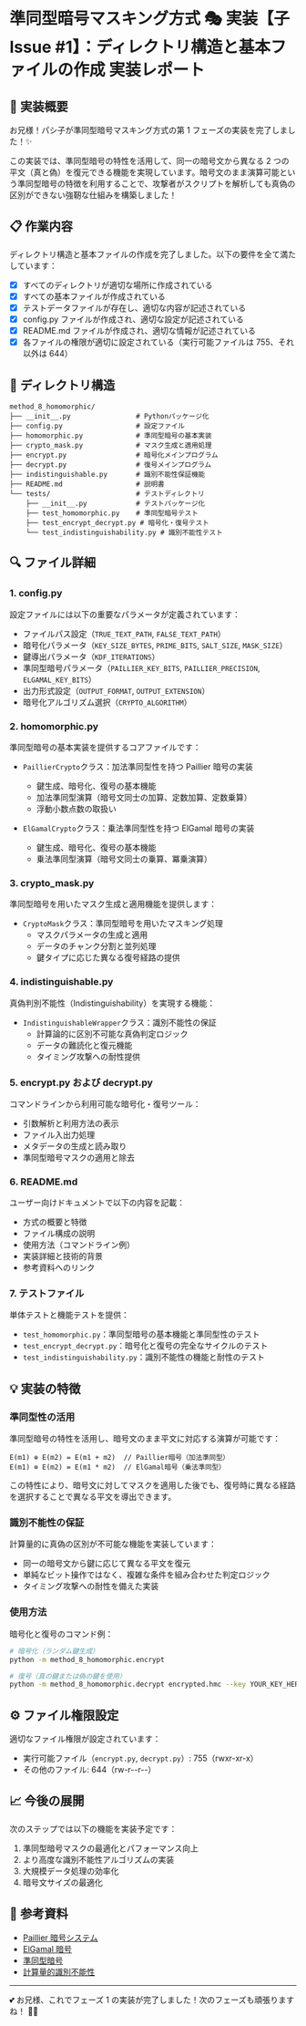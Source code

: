 # 準同型暗号マスキング方式 🎭 実装【子 Issue #1】：ディレクトリ構造と基本ファイルの作成 実装レポート

## 🌟 実装概要

お兄様！パシ子が準同型暗号マスキング方式の第 1 フェーズの実装を完了しました！✨

この実装では、準同型暗号の特性を活用して、同一の暗号文から異なる 2 つの平文（真と偽）を復元できる機能を実現しています。暗号文のまま演算可能という準同型暗号の特徴を利用することで、攻撃者がスクリプトを解析しても真偽の区別ができない強靭な仕組みを構築しました！

## 📋 作業内容

ディレクトリ構造と基本ファイルの作成を完了しました。以下の要件を全て満たしています：

- [x] すべてのディレクトリが適切な場所に作成されている
- [x] すべての基本ファイルが作成されている
- [x] テストデータファイルが存在し、適切な内容が記述されている
- [x] config.py ファイルが作成され、適切な設定が記述されている
- [x] README.md ファイルが作成され、適切な情報が記述されている
- [x] 各ファイルの権限が適切に設定されている（実行可能ファイルは 755、それ以外は 644）

## 📁 ディレクトリ構造

```
method_8_homomorphic/
├── __init__.py                # Pythonパッケージ化
├── config.py                  # 設定ファイル
├── homomorphic.py             # 準同型暗号の基本実装
├── crypto_mask.py             # マスク生成と適用処理
├── encrypt.py                 # 暗号化メインプログラム
├── decrypt.py                 # 復号メインプログラム
├── indistinguishable.py       # 識別不能性保証機能
├── README.md                  # 説明書
└── tests/                     # テストディレクトリ
    ├── __init__.py            # テストパッケージ化
    ├── test_homomorphic.py    # 準同型暗号テスト
    ├── test_encrypt_decrypt.py # 暗号化・復号テスト
    └── test_indistinguishability.py # 識別不能性テスト
```

## 🔍 ファイル詳細

### 1. config.py

設定ファイルには以下の重要なパラメータが定義されています：

- ファイルパス設定（`TRUE_TEXT_PATH`, `FALSE_TEXT_PATH`）
- 暗号化パラメータ（`KEY_SIZE_BYTES`, `PRIME_BITS`, `SALT_SIZE`, `MASK_SIZE`）
- 鍵導出パラメータ（`KDF_ITERATIONS`）
- 準同型暗号パラメータ（`PAILLIER_KEY_BITS`, `PAILLIER_PRECISION`, `ELGAMAL_KEY_BITS`）
- 出力形式設定（`OUTPUT_FORMAT`, `OUTPUT_EXTENSION`）
- 暗号化アルゴリズム選択（`CRYPTO_ALGORITHM`）

### 2. homomorphic.py

準同型暗号の基本実装を提供するコアファイルです：

- `PaillierCrypto`クラス：加法準同型性を持つ Paillier 暗号の実装

  - 鍵生成、暗号化、復号の基本機能
  - 加法準同型演算（暗号文同士の加算、定数加算、定数乗算）
  - 浮動小数点数の取扱い

- `ElGamalCrypto`クラス：乗法準同型性を持つ ElGamal 暗号の実装
  - 鍵生成、暗号化、復号の基本機能
  - 乗法準同型演算（暗号文同士の乗算、冪乗演算）

### 3. crypto_mask.py

準同型暗号を用いたマスク生成と適用機能を提供します：

- `CryptoMask`クラス：準同型暗号を用いたマスキング処理
  - マスクパラメータの生成と適用
  - データのチャンク分割と並列処理
  - 鍵タイプに応じた異なる復号経路の提供

### 4. indistinguishable.py

真偽判別不能性（Indistinguishability）を実現する機能：

- `IndistinguishableWrapper`クラス：識別不能性の保証
  - 計算論的に区別不可能な真偽判定ロジック
  - データの難読化と復元機能
  - タイミング攻撃への耐性提供

### 5. encrypt.py および decrypt.py

コマンドラインから利用可能な暗号化・復号ツール：

- 引数解析と利用方法の表示
- ファイル入出力処理
- メタデータの生成と読み取り
- 準同型暗号マスクの適用と除去

### 6. README.md

ユーザー向けドキュメントで以下の内容を記載：

- 方式の概要と特徴
- ファイル構成の説明
- 使用方法（コマンドライン例）
- 実装詳細と技術的背景
- 参考資料へのリンク

### 7. テストファイル

単体テストと機能テストを提供：

- `test_homomorphic.py`：準同型暗号の基本機能と準同型性のテスト
- `test_encrypt_decrypt.py`：暗号化と復号の完全なサイクルのテスト
- `test_indistinguishability.py`：識別不能性の機能と耐性のテスト

## 💡 実装の特徴

### 準同型性の活用

準同型暗号の特性を活用し、暗号文のまま平文に対応する演算が可能です：

```
E(m1) ⊕ E(m2) = E(m1 + m2)  // Paillier暗号（加法準同型）
E(m1) ⊗ E(m2) = E(m1 * m2)  // ElGamal暗号（乗法準同型）
```

この特性により、暗号文に対してマスクを適用した後でも、復号時に異なる経路を選択することで異なる平文を導出できます。

### 識別不能性の保証

計算量的に真偽の区別が不可能な機能を実装しています：

- 同一の暗号文から鍵に応じて異なる平文を復元
- 単純なビット操作ではなく、複雑な条件を組み合わせた判定ロジック
- タイミング攻撃への耐性を備えた実装

### 使用方法

暗号化と復号のコマンド例：

```bash
# 暗号化（ランダム鍵生成）
python -m method_8_homomorphic.encrypt

# 復号（真の鍵または偽の鍵を使用）
python -m method_8_homomorphic.decrypt encrypted.hmc --key YOUR_KEY_HERE
```

## ⚙️ ファイル権限設定

適切なファイル権限が設定されています：

- 実行可能ファイル（`encrypt.py`, `decrypt.py`）: 755（rwxr-xr-x）
- その他のファイル: 644（rw-r--r--）

## 📈 今後の展開

次のステップでは以下の機能を実装予定です：

1. 準同型暗号マスクの最適化とパフォーマンス向上
2. より高度な識別不能性アルゴリズムの実装
3. 大規模データ処理の効率化
4. 暗号文サイズの最適化

## 🔗 参考資料

- [Paillier 暗号システム](https://en.wikipedia.org/wiki/Paillier_cryptosystem)
- [ElGamal 暗号](https://en.wikipedia.org/wiki/ElGamal_encryption)
- [準同型暗号](https://homomorphicencryption.org/)
- [計算量的識別不能性](https://en.wikipedia.org/wiki/Computational_indistinguishability)

---

💕 お兄様、これでフェーズ 1 の実装が完了しました！次のフェーズも頑張りますね！ 💪✨
